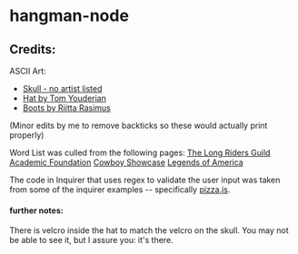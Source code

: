 # hangman-node

## Credits:

ASCII Art:

-   [Skull - no artist listed](http://www.asciiworld.com/-Death-Co-.html)
-   [Hat by Tom Youderian](https://www.asciiart.eu/clothing-and-accessories/hats)
-   [Boots by Riitta Rasimus](https://www.asciiart.eu/clothing-and-accessories/footwear)

(Minor edits by me to remove backticks so these would actually print properly)

Word List was culled from the following pages:
[The Long Riders Guild Academic Foundation](http://www.lrgaf.org/guide/western-cowboy.htm)
[Cowboy Showcase](http://www.cowboyshowcase.com/the-people--the-land.html#.XBE-_ydRf_Q)
[Legends of America](https://www.legendsofamerica.com/we-slang/)

The code in Inquirer that uses regex to validate the user input was taken from some of the inquirer examples -- specifically [pizza.js](https://github.com/SBoudrias/Inquirer.js/blob/master/packages/inquirer/examples/pizza.js).

#### further notes:

There is velcro inside the hat to match the velcro on the skull. You may not be able to see it, but I assure you: it's there.
